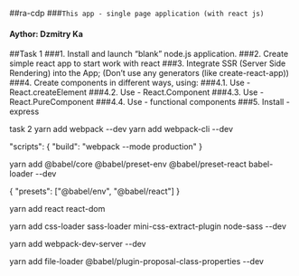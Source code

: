 ##ra-cdp
###`This app - single page application (with react js)`
####  Aythor: Dzmitry Ka

##Task 1
###1. Install and launch “blank” node.js application.
###2. Create simple react app to start work with react
###3. Integrate SSR (Server Side Rendering) into the App; (Don’t use any generators (like create-react-app))
###4. Create components in different ways, using: 
###4.1. Use - React.createElement
###4.2. Use - React.Component
###4.3. Use - React.PureComponent
###4.4. Use - functional components
###5. Install - express




task 2
yarn add webpack --dev
yarn add webpack-cli --dev

"scripts": {
  "build": "webpack --mode production"
}

yarn add @babel/core @babel/preset-env @babel/preset-react babel-loader --dev

{
  "presets": ["@babel/env", "@babel/react"]
}

yarn add react react-dom


yarn add css-loader sass-loader mini-css-extract-plugin node-sass --dev



yarn add webpack-dev-server --dev

yarn add file-loader @babel/plugin-proposal-class-properties --dev



